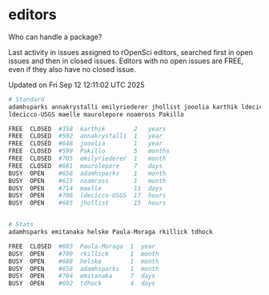 # editors

Who can handle a package?

Last activity in issues assigned to rOpenSci editors, searched first in open
issues and then in closed issues. Editors with no open issues are FREE, even if
they also have no closed issue.


Updated on Fri Sep 12 12:11:02 UTC 2025

```bash
# Standard
adamhsparks annakrystalli emilyriederer jhollist jooolia karthik ldecicco
ldecicco-USGS maelle maurolepore noamross Pakillo

FREE  CLOSED  #358  karthik        2   years
FREE  CLOSED  #502  annakrystalli  1   year
FREE  CLOSED  #648  jooolia        1   year
FREE  CLOSED  #599  Pakillo        5   months
FREE  CLOSED  #705  emilyriederer  1   month
FREE  CLOSED  #681  maurolepore    7   days
BUSY  OPEN    #656  adamhsparks    1   month
BUSY  OPEN    #615  noamross       1   month
BUSY  OPEN    #714  maelle         11  days
BUSY  OPEN    #706  ldecicco-USGS  17  hours
BUSY  OPEN    #685  jhollist       15  hours


# Stats
adamhsparks emitanaka helske Paula-Moraga rkillick tdhock

FREE  CLOSED  #603  Paula-Moraga  1  year
BUSY  OPEN    #709  rkillick      1  month
BUSY  OPEN    #688  helske        1  month
BUSY  OPEN    #656  adamhsparks   1  month
BUSY  OPEN    #704  emitanaka     7  days
BUSY  OPEN    #692  tdhock        4  days
```
